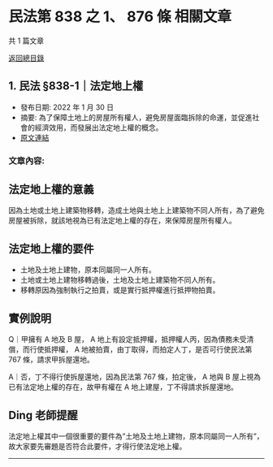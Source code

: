 # 民法第 838 之 1、 876 條 相關文章

共 1 篇文章

[返回總目錄](00_總目錄.md)

## 1. 民法 §838-1｜法定地上權

- 發布日期: 2022 年 1 月 30 日
- 摘要: 為了保障土地上的房屋所有權人，避免房屋面臨拆除的命運，並促進社會的經濟效用，而發展出法定地上權的概念。
- [原文連結](https://www.jasper-realestate.com/%e6%b0%91%e6%b3%95-%c2%a7838-1%ef%bd%9c%e6%b3%95%e5%ae%9a%e5%9c%b0%e4%b8%8a%e6%ac%8a/)

### 文章內容:

## 法定地上權的意義

因為土地或土地上建築物移轉，造成土地與土地上上建築物不同人所有，為了避免房屋被拆除，就該地視為已有法定地上權的存在，來保障房屋所有權人。

## 法定地上權的要件

- 土地及土地上建物，原本同屬同一人所有。
- 土地或土地上建物移轉過後，土地及土地上建築物不同人所有。
- 移轉原因為強制執行之拍賣，或是實行抵押權進行抵押物拍賣。

## 實例說明

Q｜甲擁有 A 地及 B 屋， A 地上有設定抵押權，抵押權人丙，因為債務未受清償，而行使抵押權， A 地被拍賣，由丁取得，而拍定人丁，是否可行使民法第 767 條，請求甲拆屋還地。

A｜否，丁不得行使拆屋還地，因為民法第 767 條，拍定後， A 地與 B 屋上視為已有法定地上權的存在，故甲有權在 A 地上建屋，丁不得請求拆屋還地。

## Ding 老師提醒

法定地上權其中一個很重要的要件為”土地及土地上建物，原本同屬同一人所有”，故大家要先審題是否符合此要件，才得行使法定地上權。

---


